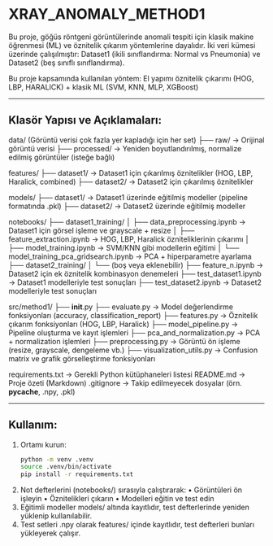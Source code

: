 XRAY_ANOMALY_METHOD1
====================

Bu proje, göğüs röntgeni görüntülerinde anomali tespiti için klasik makine öğrenmesi (ML) ve öznitelik çıkarım yöntemlerine dayalıdır. İki veri kümesi üzerinde çalışılmıştır: Dataset1 (ikili sınıflandırma: Normal vs Pneumonia) ve Dataset2 (beş sınıflı sınıflandırma). 


Bu proje kapsamında kullanılan yöntem: El yapımı öznitelik çıkarımı  (HOG, LBP, HARALICK) + klasik ML (SVM, KNN, MLP, XGBoost)

------------------------------
Klasör Yapısı ve Açıklamaları:
------------------------------

data/ (Görüntü verisi çok fazla yer kapladığı için her set)
├── raw/              -> Orijinal görüntü verisi
├── processed/        -> Yeniden boyutlandırılmış, normalize edilmiş görüntüler (isteğe bağlı)

features/
├── dataset1/         -> Dataset1 için çıkarılmış öznitelikler (HOG, LBP, Haralick, combined)
├── dataset2/         -> Dataset2 için çıkarılmış öznitelikler

models/
├── dataset1/         -> Dataset1 üzerinde eğitilmiş modeller (pipeline formatında .pkl)
├── dataset2/         -> Dataset2 üzerinde eğitilmiş modeller

notebooks/
├── dataset1_training/
│   ├── data_preprocessing.ipynb        -> Dataset1 için görsel işleme ve grayscale + resize
│   ├── feature_extraction.ipynb        -> HOG, LBP, Haralick özniteliklerinin çıkarımı
│   ├── model_training.ipynb            -> SVM/KNN gibi modellerin eğitimi
│   └── model_training_pca_gridsearch.ipynb -> PCA + hiperparametre ayarlama
├── dataset2_training/
│   └── (boş veya eklenebilir)
├── feature_n.ipynb                     -> Dataset2 için ek öznitelik kombinasyon denemeleri
├── test_dataset1.ipynb                 -> Dataset1 modelleriyle test sonuçları
├── test_dataset2.ipynb                 -> Dataset2 modelleriyle test sonuçları

src/method1/
├── __init__.py
├── evaluate.py                         -> Model değerlendirme fonksiyonları (accuracy, classification_report)
├── features.py                         -> Öznitelik çıkarım fonksiyonları (HOG, LBP, Haralick)
├── model_pipeline.py                   -> Pipeline oluşturma ve kayıt işlemleri
├── pca_and_normalization.py            -> PCA + normalization işlemleri
├── preprocessing.py                    -> Görüntü ön işleme (resize, grayscale, dengeleme vb.)
├── visualization_utils.py              -> Confusion matrix ve grafik görselleştirme fonksiyonları

requirements.txt                        -> Gerekli Python kütüphaneleri listesi
README.md                               -> Proje özeti (Markdown)
.gitignore                              -> Takip edilmeyecek dosyalar (örn. __pycache__, .npy, .pkl)

------------------------------
Kullanım:
------------------------------
1. Ortamı kurun:
   ```bash
   python -m venv .venv
   source .venv/bin/activate
   pip install -r requirements.txt
2.	Not defterlerini (notebooks/) sırasıyla çalıştırarak:
	•	Görüntüleri ön işleyin
	•	Öznitelikleri çıkarın
	•	Modelleri eğitin ve test edin
3.	Eğitimli modeller models/ altında kayıtlıdır, test defterlerinde yeniden yüklenip kullanılabilir.
4.	Test setleri .npy olarak features/ içinde kayıtlıdır, test defterleri bunları yükleyerek çalışır.
